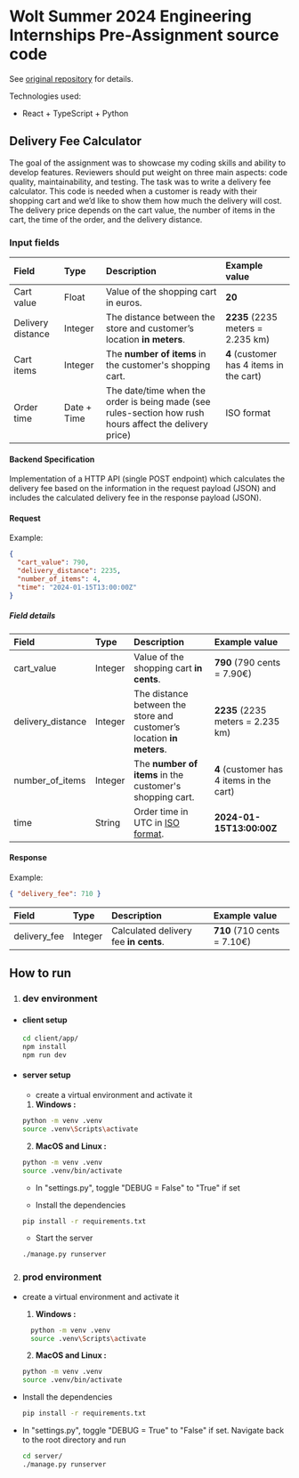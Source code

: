 # Wolt Summer 2024 Engineering Internships Pre-Assignment source code

See [original repository](https://github.com/woltapp/engineering-internship-2024) for details.

Technologies used:

- React + TypeScript + Python

## Delivery Fee Calculator

The goal of the assignment was to showcase my coding skills and ability to develop features. Reviewers should put weight on three main aspects: code quality, maintainability, and testing. The task was to write a delivery fee calculator. This code is needed when a customer is ready with their shopping cart and we’d like to show them how much the delivery will cost. The delivery price depends on the cart value, the number of items in the cart, the time of the order, and the delivery distance.

### Input fields

| Field             | Type        | Description                                                                                             | Example value                            |
| :---------------- | :---------- | :------------------------------------------------------------------------------------------------------ | :--------------------------------------- |
| Cart value        | Float       | Value of the shopping cart in euros.                                                                    | **20**                                   |
| Delivery distance | Integer     | The distance between the store and customer’s location **in meters**.                                   | **2235** (2235 meters = 2.235 km)        |
| Cart items        | Integer     | The **number of items** in the customer's shopping cart.                                                | **4** (customer has 4 items in the cart) |
| Order time        | Date + Time | The date/time when the order is being made (see rules-section how rush hours affect the delivery price) | ISO format                               |

#### Backend Specification

Implementation of a HTTP API (single POST endpoint) which calculates the delivery fee based on the information in the request payload (JSON) and includes the calculated delivery fee in the response payload (JSON).

#### Request

Example:

```json
{
  "cart_value": 790,
  "delivery_distance": 2235,
  "number_of_items": 4,
  "time": "2024-01-15T13:00:00Z"
}
```

##### Field details

| Field             | Type    | Description                                                                | Example value                            |
| :---------------- | :------ | :------------------------------------------------------------------------- | :--------------------------------------- |
| cart_value        | Integer | Value of the shopping cart **in cents**.                                   | **790** (790 cents = 7.90€)              |
| delivery_distance | Integer | The distance between the store and customer’s location **in meters**.      | **2235** (2235 meters = 2.235 km)        |
| number_of_items   | Integer | The **number of items** in the customer's shopping cart.                   | **4** (customer has 4 items in the cart) |
| time              | String  | Order time in UTC in [ISO format](https://en.wikipedia.org/wiki/ISO_8601). | **2024-01-15T13:00:00Z**                 |

#### Response

Example:

```json
{ "delivery_fee": 710 }
```

| Field        | Type    | Description                           | Example value               |
| :----------- | :------ | :------------------------------------ | :-------------------------- |
| delivery_fee | Integer | Calculated delivery fee **in cents**. | **710** (710 cents = 7.10€) |

## How to run

1. ### dev environment

- #### client setup

  ```bash
  cd client/app/
  npm install
  npm run dev
  ```

- #### server setup

  - create a virtual environment and activate it

  1. **Windows :**

  ```bash
  python -m venv .venv
  source .venv\Scripts\activate
  ```

  2. **MacOS and Linux :**

  ```bash
  python -m venv .venv
  source .venv/bin/activate
  ```

  - In "settings.py", toggle "DEBUG = False" to "True" if set

  - Install the dependencies

  ```bash
  pip install -r requirements.txt
  ```

  - Start the server

  ```bash
  ./manage.py runserver
  ```

2. ### prod environment

- create a virtual environment and activate it

  1. **Windows :**

  ````bash
    python -m venv .venv
    source .venv\Scripts\activate
  ````

  2. **MacOS and Linux :**

  ```bash
  python -m venv .venv
  source .venv/bin/activate
  ```

- Install the dependencies

  ```bash
  pip install -r requirements.txt
  ```

- In "settings.py", toggle "DEBUG = True" to "False" if set.
  Navigate back to the root directory and run

  ```bash
  cd server/
  ./manage.py runserver
  ```

